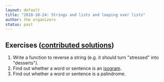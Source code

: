 ```yaml
---
layout: default
title: "2018-10-24: Strings and lists and looping over lists"
author: the organizers
status: past
---
```


## Exercises ([contributed solutions](https://github.com/uit-no/python-open-mike/tree/gh-pages/solutions/1))

1. Write a function to reverse a string (e.g. it should turn "stressed" into "desserts").
2. Find out whether a word or sentence is an [isogram](https://en.wikipedia.org/wiki/Isogram).
3. Find out whether a word or sentence is a palindrome.
